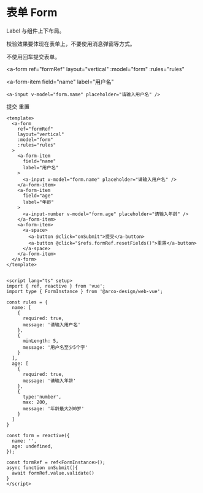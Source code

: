 # 表单 Form

Label 与组件上下布局。

校验效果要体现在表单上，不要使用消息弹窗等方式。

不使用回车提交表单。

<a-form
  ref="formRef"
  layout="vertical"
  :model="form"
  :rules="rules"
>
  <a-form-item
    field="name"
    label="用户名"
  >
    <a-input v-model="form.name" placeholder="请输入用户名" />
  </a-form-item>
  <a-form-item
    field="age"
    label="年龄"
  >
    <a-input-number v-model="form.age" placeholder="请输入年龄" />
  </a-form-item>
  <a-form-item>
    <a-space>
      <a-button @click="onSubmit">提交</a-button>
      <a-button @click="$refs.formRef.resetFields()">重置</a-button>
    </a-space>
  </a-form-item>
</a-form>

<script lang="ts" setup>
import { ref, reactive } from 'vue';
import type { FormInstance } from '@arco-design/web-vue';

const rules = {
  name: [
    {
      required: true,
      message: '请输入用户名'
    },
    {
      minLength: 5,
      message: '用户名至少5个字'
    }
  ],
  age: [
    {
      required: true,
      message: '请输入年龄'
    },
    {
      type:'number',
      max: 200,
      message: '年龄最大200岁'
    }
  ]
}

const form = reactive({
  name: '',
  age: undefined,
});

const formRef = ref<FormInstance>();
async function onSubmit(){
  await formRef.value.validate()
}
</script>

```vue{4}
<template>
  <a-form
    ref="formRef"
    layout="vertical"
    :model="form"
    :rules="rules"
  >
    <a-form-item
      field="name"
      label="用户名"
    >
      <a-input v-model="form.name" placeholder="请输入用户名" />
    </a-form-item>
    <a-form-item
      field="age"
      label="年龄"
    >
      <a-input-number v-model="form.age" placeholder="请输入年龄" />
    </a-form-item>
    <a-form-item>
      <a-space>
        <a-button @click="onSubmit">提交</a-button>
        <a-button @click="$refs.formRef.resetFields()">重置</a-button>
      </a-space>
    </a-form-item>
  </a-form>
</template>


<script lang="ts" setup>
import { ref, reactive } from 'vue';
import type { FormInstance } from '@arco-design/web-vue';

const rules = {
  name: [
    {
      required: true,
      message: '请输入用户名'
    },
    {
      minLength: 5,
      message: '用户名至少5个字'
    }
  ],
  age: [
    {
      required: true,
      message: '请输入年龄'
    },
    {
      type:'number',
      max: 200,
      message: '年龄最大200岁'
    }
  ]
}

const form = reactive({
  name: '',
  age: undefined,
});

const formRef = ref<FormInstance>();
async function onSubmit(){
  await formRef.value.validate()
}
</script>
```


